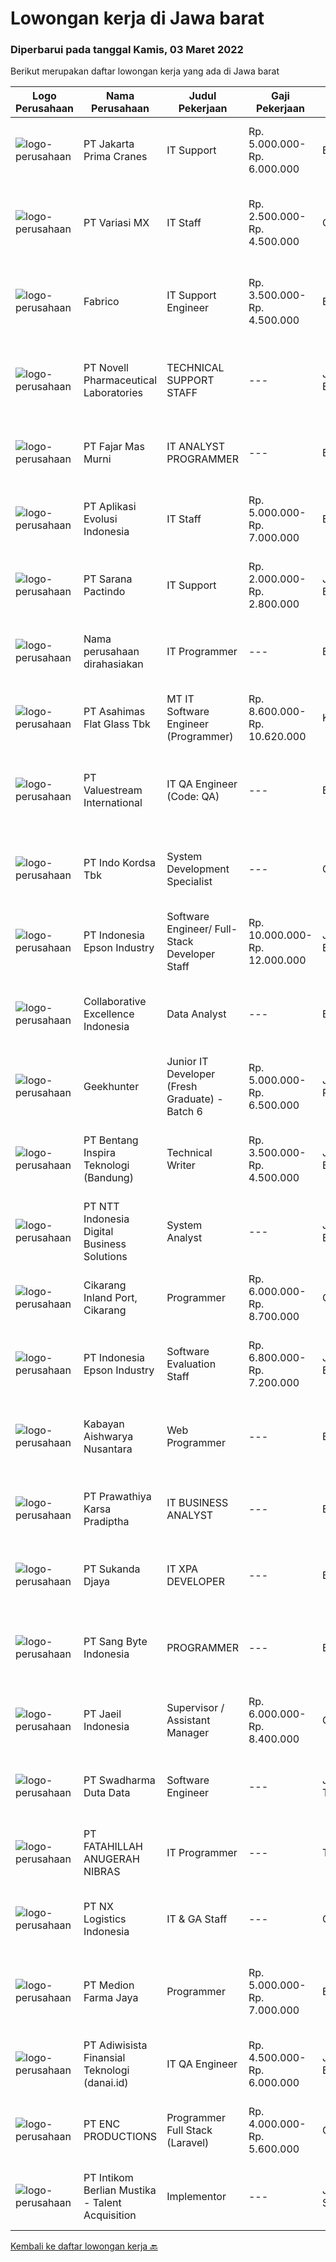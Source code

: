 
  # Lowongan kerja di Jawa barat

  ### Diperbarui pada tanggal Kamis, 03 Maret 2022

  Berikut merupakan daftar lowongan kerja yang ada di Jawa barat

  |Logo Perusahaan | Nama Perusahaan | Judul Pekerjaan | Gaji Pekerjaan | Lokasi | Deskripsi | Tanggal diunggah | Pranala |
  | -------------- | --------------- | --------------- | --------- | --------- | -------------- | ------- | ----------- |
  |![logo-perusahaan](https://image-service-cdn.seek.com.au/84641563c327339f901a5773a8e99fe3ccf9ec53/ee4dce1061f3f616224767ad58cb2fc751b8d2dc)|PT Jakarta Prima Cranes|IT Support|Rp. 5.000.000-Rp. 6.000.000|Bogor|Deskripsi Pekerjaan : Pendidikan minimal D3 Ilmu Komputer atau bidang terkait Usia 25 - 35 tahun Memiliki pengalaman kerja minimal 2 tahun sebagai IT...|Rabu, 02 Maret 2022|https://www.jobstreet.co.id/id/job/it-support-3807448?token=0~67514f4d-817f-499a-a9f4-c613b732fd03&sectionRank=1&jobId=jobstreet-id-job-3807448|
|![logo-perusahaan](https://image-service-cdn.seek.com.au/dca3bdb6d08a2fc6b8ce110632e3964fd464ab62/ee4dce1061f3f616224767ad58cb2fc751b8d2dc)|PT Variasi MX|IT Staff|Rp. 2.500.000-Rp. 4.500.000|Cimahi|DESKRIPSI PEKERJAAN : Melakukan set up dan instalasi software untuk komputer baru Instalasi dan maintenance kabel jaringan Melakukan troubleshooting...|Rabu, 02 Maret 2022|https://www.jobstreet.co.id/id/job/it-staff-3806924?token=0~67514f4d-817f-499a-a9f4-c613b732fd03&sectionRank=2&jobId=jobstreet-id-job-3806924|
|![logo-perusahaan](https://image-service-cdn.seek.com.au/46d21f02a5fb640fb1b8a9e33c0825e8702942c7/ee4dce1061f3f616224767ad58cb2fc751b8d2dc)|Fabrico|IT Support Engineer|Rp. 3.500.000-Rp. 4.500.000|Bandung|Job Description: Memberikan technical support dan troubleshoot untuk semua permasalahan komputer, network, software, hardware, dan alat pendukungnya...|Selasa, 01 Maret 2022|https://www.jobstreet.co.id/id/job/it-support-engineer-3806169?token=0~67514f4d-817f-499a-a9f4-c613b732fd03&sectionRank=3&jobId=jobstreet-id-job-3806169|
|![logo-perusahaan](https://image-service-cdn.seek.com.au/8d547640c44fdbad766a21a85d630e0c2575d2ac/ee4dce1061f3f616224767ad58cb2fc751b8d2dc)|PT Novell Pharmaceutical Laboratories|TECHNICAL SUPPORT STAFF|---|Jakarta Barat|Melakukan set up dan instalasi software untuk komputer baru Instalasi dan maintenance kabel jaringan Melakukan troubleshooting permasalahan sehubungan...|Rabu, 02 Maret 2022|https://www.jobstreet.co.id/id/job/technical-support-staff-3806850?token=0~67514f4d-817f-499a-a9f4-c613b732fd03&sectionRank=4&jobId=jobstreet-id-job-3806850|
|![logo-perusahaan](https://image-service-cdn.seek.com.au/da4c9f7c157e941d2394c593812396125f5748bf/ee4dce1061f3f616224767ad58cb2fc751b8d2dc)|PT Fajar Mas Murni|IT ANALYST PROGRAMMER|---|Bekasi|Deskripsi PekerjaanKUALIFIKASI : Pendidikan minimal S1 ilmu komputer/Teknologi Informasi atau setara. Pengalaman minimal 2 tahun di bidang yang sama...|Rabu, 02 Maret 2022|https://www.jobstreet.co.id/id/job/it-analyst-programmer-3807321?token=0~67514f4d-817f-499a-a9f4-c613b732fd03&sectionRank=5&jobId=jobstreet-id-job-3807321|
|![logo-perusahaan](https://image-service-cdn.seek.com.au/8a1bc4b6d87493a86f3053a990557345773404ef/ee4dce1061f3f616224767ad58cb2fc751b8d2dc)|PT Aplikasi Evolusi Indonesia|IT Staff|Rp. 5.000.000-Rp. 7.000.000|Bali|Requirements : Age maximum 28 years old. Minimum S1 degree in faculty of computer science or similar from an accredited university. Proactive and...|Selasa, 01 Maret 2022|https://www.jobstreet.co.id/id/job/it-staff-3806002?token=0~67514f4d-817f-499a-a9f4-c613b732fd03&sectionRank=6&jobId=jobstreet-id-job-3806002|
|![logo-perusahaan](https://image-service-cdn.seek.com.au/98982338245954acade7338ecccff8adaf4bc449/ee4dce1061f3f616224767ad58cb2fc751b8d2dc)|PT Sarana Pactindo|IT Support|Rp. 2.000.000-Rp. 2.800.000|Jawa Barat|Melakukan test pada aplikasi perusahaan sebelum launching Membuat buku manual untuk aplikasi yang akan di launching agar mudah dibaca oleh user...|Selasa, 01 Maret 2022|https://www.jobstreet.co.id/id/job/it-support-3806042?token=0~67514f4d-817f-499a-a9f4-c613b732fd03&sectionRank=7&jobId=jobstreet-id-job-3806042|
|![logo-perusahaan](https://i.ibb.co/sqvTCh9/112815900-stock-vector-no-image-available-icon-flat-vector.webp)|Nama perusahaan dirahasiakan|IT Programmer|---|Bali|Pendidikan minimal S1 segala jurusan Minimal memiliki 2 tahun pengalaman kerja di bidang yang sama Memiliki pengetahuan mengenai PHP dan bahasa...|Rabu, 02 Maret 2022|https://www.jobstreet.co.id/id/job/it-programmer-3806407?token=0~67514f4d-817f-499a-a9f4-c613b732fd03&sectionRank=8&jobId=jobstreet-id-job-3806407|
|![logo-perusahaan](https://image-service-cdn.seek.com.au/eda10097a5d261d777d39493528f8c19cbdd92c8/ee4dce1061f3f616224767ad58cb2fc751b8d2dc)|PT Asahimas Flat Glass Tbk|MT IT Software Engineer (Programmer)|Rp. 8.600.000-Rp. 10.620.000|Karawang|We are searching for potential candidates as a Management Trainee Software Developer in our IT Division with requirements as below:  Must have...|Selasa, 01 Maret 2022|https://www.jobstreet.co.id/id/job/mt-it-software-engineer-programmer-3804601?token=0~67514f4d-817f-499a-a9f4-c613b732fd03&sectionRank=9&jobId=jobstreet-id-job-3804601|
|![logo-perusahaan](https://image-service-cdn.seek.com.au/38b93cad40354922da192b36aae3a7dede24721d/ee4dce1061f3f616224767ad58cb2fc751b8d2dc)|PT Valuestream International|IT QA Engineer (Code: QA)|---|Bandung|Qualification:  Minimum D3 from IT /Computer Science Good Knowlede in technical skill as following : HTML, PHP SQL/My SQL Windows Desktop/Web Based...|Selasa, 01 Maret 2022|https://www.jobstreet.co.id/id/job/it-qa-engineer-code%3A-qa-3804757?token=0~67514f4d-817f-499a-a9f4-c613b732fd03&sectionRank=10&jobId=jobstreet-id-job-3804757|
|![logo-perusahaan](https://image-service-cdn.seek.com.au/2edb1a76a77d108802f818569091386caf294b49/ee4dce1061f3f616224767ad58cb2fc751b8d2dc)|PT Indo Kordsa Tbk|System Development Specialist|---|Citeureup|Job Description Implementing Day to day ERP system management incorporating configuration and monitoring of system parameters and performance, which...|Selasa, 01 Maret 2022|https://www.jobstreet.co.id/id/job/system-development-specialist-3804872?token=0~67514f4d-817f-499a-a9f4-c613b732fd03&sectionRank=11&jobId=jobstreet-id-job-3804872|
|![logo-perusahaan](https://image-service-cdn.seek.com.au/1ab7ac2e553e12463dbd23286b9645802259cb02/ee4dce1061f3f616224767ad58cb2fc751b8d2dc)|PT Indonesia Epson Industry|Software Engineer/ Full-Stack Developer Staff|Rp. 10.000.000-Rp. 12.000.000|Jawa Barat|Responsibilites: Design and develop scalable, reliable and fault tolerant of line of business web application that powersEpson manufacturing...|Rabu, 02 Maret 2022|https://www.jobstreet.co.id/id/job/software-engineer-full-stack-developer-staff-3807264?token=0~67514f4d-817f-499a-a9f4-c613b732fd03&sectionRank=12&jobId=jobstreet-id-job-3807264|
|![logo-perusahaan](https://image-service-cdn.seek.com.au/7145b1ba6bc0dbd678e2bf86d776dd2b1b9b81f6/ee4dce1061f3f616224767ad58cb2fc751b8d2dc)|Collaborative Excellence Indonesia|Data Analyst|---|Bali|Job Description Develops or modifies data models, ETL processes, and BI tool solutions Ensures appropriate documentation for all development and...|Rabu, 02 Maret 2022|https://www.jobstreet.co.id/id/job/data-analyst-3807059?token=0~67514f4d-817f-499a-a9f4-c613b732fd03&sectionRank=13&jobId=jobstreet-id-job-3807059|
|![logo-perusahaan](https://image-service-cdn.seek.com.au/9b1ac08312d45d7e6f0965d6cfa215d52017a644/ee4dce1061f3f616224767ad58cb2fc751b8d2dc)|Geekhunter|Junior IT Developer (Fresh Graduate) - Batch 6|Rp. 5.000.000-Rp. 6.500.000|Jakarta Raya|Geekhunter is hiring on behalf of our client, an Indonesian publicly listed banking and financial services company. ProgramYou will be attending a 3...|Rabu, 02 Maret 2022|https://www.jobstreet.co.id/id/job/junior-it-developer-fresh-graduate-batch-6-3807443?token=0~67514f4d-817f-499a-a9f4-c613b732fd03&sectionRank=14&jobId=jobstreet-id-job-3807443|
|![logo-perusahaan](https://image-service-cdn.seek.com.au/637d9c631057f05259d3ce693a417bc5d9063f60/ee4dce1061f3f616224767ad58cb2fc751b8d2dc)|PT Bentang Inspira Teknologi (Bandung)|Technical Writer|Rp. 3.500.000-Rp. 4.500.000|Jawa Barat|Membuat dan mengubah sistem serta model dan metodologi yang digunakan untuk mengembangkan sistem rekayasa perangkat lunak. Mengembangkan Proyek secara...|Rabu, 02 Maret 2022|https://www.jobstreet.co.id/id/job/technical-writer-3790952?token=0~67514f4d-817f-499a-a9f4-c613b732fd03&sectionRank=15&jobId=jobstreet-id-job-3790952|
|![logo-perusahaan](https://image-service-cdn.seek.com.au/f525f049cf8ce97a388001196b7113e11512c773/ee4dce1061f3f616224767ad58cb2fc751b8d2dc)|PT NTT Indonesia Digital Business Solutions|System Analyst|---|Jawa Barat|Requirements : Candidate must possess at least Bachelor's Degree, Master's Degree/Post Graduate Degree in Engineering (Computer/Telecommunication),...|Rabu, 02 Maret 2022|https://www.jobstreet.co.id/id/job/system-analyst-3790937?token=0~67514f4d-817f-499a-a9f4-c613b732fd03&sectionRank=16&jobId=jobstreet-id-job-3790937|
|![logo-perusahaan](https://image-service-cdn.seek.com.au/420cde5435a54e2bdabbd9f4623cb76a1e210c86/ee4dce1061f3f616224767ad58cb2fc751b8d2dc)|Cikarang Inland Port, Cikarang|Programmer|Rp. 6.000.000-Rp. 8.700.000|Cikarang|Technical Skill Requirement: At least bachelor’s degree in Information Tech/Computer Science from reputable university Preferred experienced in the...|Selasa, 01 Maret 2022|https://www.jobstreet.co.id/id/job/programmer-3805015?token=0~67514f4d-817f-499a-a9f4-c613b732fd03&sectionRank=17&jobId=jobstreet-id-job-3805015|
|![logo-perusahaan](https://image-service-cdn.seek.com.au/226a2228c1cd3bda2968c1c5eca9b711396a8ba6/ee4dce1061f3f616224767ad58cb2fc751b8d2dc)|PT Indonesia Epson Industry|Software Evaluation Staff|Rp. 6.800.000-Rp. 7.200.000|Jawa Barat|Responsibilities: Do quality confirmation of new printer software/firmware to assure all function running as designed, and product has performance as...|Rabu, 02 Maret 2022|https://www.jobstreet.co.id/id/job/software-evaluation-staff-3807243?token=0~67514f4d-817f-499a-a9f4-c613b732fd03&sectionRank=18&jobId=jobstreet-id-job-3807243|
|![logo-perusahaan](https://image-service-cdn.seek.com.au/421de82de9c59c72c691753a8a4bfd1b72bc1678/ee4dce1061f3f616224767ad58cb2fc751b8d2dc)|Kabayan Aishwarya Nusantara|Web Programmer|---|Bandung|Deskripsi Pekerjaan: Membuat atau mengembangkan aplikasi web / mobile (Full Stack Developer) Melakukan tugas sesuai requirement project manager...|Selasa, 01 Maret 2022|https://www.jobstreet.co.id/id/job/web-programmer-3805234?token=0~67514f4d-817f-499a-a9f4-c613b732fd03&sectionRank=19&jobId=jobstreet-id-job-3805234|
|![logo-perusahaan](https://image-service-cdn.seek.com.au/25f275779d2d36a25f086ac9b1c5b5be868683f6/ee4dce1061f3f616224767ad58cb2fc751b8d2dc)|PT Prawathiya Karsa Pradiptha|IT BUSINESS ANALYST|---|Bekasi|Gathering requirement from user / client Create Mock Up Design (Ex. Using Ms Visio, etc) Create flowchart of system (Ex. Using Ms. Visio, etc)...|Selasa, 01 Maret 2022|https://www.jobstreet.co.id/id/job/it-business-analyst-3805722?token=0~67514f4d-817f-499a-a9f4-c613b732fd03&sectionRank=20&jobId=jobstreet-id-job-3805722|
|![logo-perusahaan](https://image-service-cdn.seek.com.au/6d56383b0316bf97f26e28d2c030d8c39fd1c836/ee4dce1061f3f616224767ad58cb2fc751b8d2dc)|PT Sukanda Djaya|IT XPA DEVELOPER|---|Bekasi|Requirements Bachelor degree from Information Technology, or Computer Science Minimum 2 years of experience in Magic XPA / XPI Having good knowledge...|Selasa, 01 Maret 2022|https://www.jobstreet.co.id/id/job/it-xpa-developer-3790021?token=0~67514f4d-817f-499a-a9f4-c613b732fd03&sectionRank=21&jobId=jobstreet-id-job-3790021|
|![logo-perusahaan](https://image-service-cdn.seek.com.au/c95f12c6128ba854a2b495090af6057b4c6f5ad3/ee4dce1061f3f616224767ad58cb2fc751b8d2dc)|PT Sang Byte Indonesia|PROGRAMMER|---|Bandung|Deskripsi Pekerjaan : Membuat laporan-laporan sesuai dengan kebutuhan Membuat Camunda Modeler Melakukan perbaikan jika terjadi bug atau error Bersedia...|Rabu, 02 Maret 2022|https://www.jobstreet.co.id/id/job/programmer-3806839?token=0~67514f4d-817f-499a-a9f4-c613b732fd03&sectionRank=22&jobId=jobstreet-id-job-3806839|
|![logo-perusahaan](https://image-service-cdn.seek.com.au/e0f97dd970f985582f64f323af6893e17f993d93/ee4dce1061f3f616224767ad58cb2fc751b8d2dc)|PT Jaeil Indonesia|Supervisor / Assistant Manager|Rp. 6.000.000-Rp. 8.400.000|Cikarang|Develop digitalization system within company 3 years Odoo development experience Manage and train odoo implementation to all user within company...|Selasa, 01 Maret 2022|https://www.jobstreet.co.id/id/job/supervisor-assistant-manager-3805486?token=0~67514f4d-817f-499a-a9f4-c613b732fd03&sectionRank=23&jobId=jobstreet-id-job-3805486|
|![logo-perusahaan](https://image-service-cdn.seek.com.au/c9726dd48637f2122e69fa4f05bdeddb6166e3b5/ee4dce1061f3f616224767ad58cb2fc751b8d2dc)|PT Swadharma Duta Data|Software Engineer|---|Jakarta Timur|Back End Developer Memahami konsep pengembangan aplikasi Memahami konsep Microservices Architeccture Memiliki skill Java Spring Boot, Net Core, Go,...|Selasa, 01 Maret 2022|https://www.jobstreet.co.id/id/job/software-engineer-3789258?token=0~67514f4d-817f-499a-a9f4-c613b732fd03&sectionRank=24&jobId=jobstreet-id-job-3789258|
|![logo-perusahaan](https://image-service-cdn.seek.com.au/ae94e3b41632c59bb558255047fa50596172df4b/ee4dce1061f3f616224767ad58cb2fc751b8d2dc)|PT FATAHILLAH ANUGERAH NIBRAS|IT Programmer|---|Tangerang|Requirement: Possessed at least Bachelor Degree of Information Technology Have at least 2 years experience as Programmer Have experience in developing...|Selasa, 01 Maret 2022|https://www.jobstreet.co.id/id/job/it-programmer-3789547?token=0~67514f4d-817f-499a-a9f4-c613b732fd03&sectionRank=25&jobId=jobstreet-id-job-3789547|
|![logo-perusahaan](https://i.ibb.co/sqvTCh9/112815900-stock-vector-no-image-available-icon-flat-vector.webp)|PT NX Logistics Indonesia|IT & GA Staff|---|Cikarang|Spesifications: Bachelor degree S1 Active English Experience with IT environment at least 2 years Job Descriptions: Experiance in networking...|Jumat, 25 Februari 2022|https://www.jobstreet.co.id/id/job/it-ga-staff-3803238?token=0~67514f4d-817f-499a-a9f4-c613b732fd03&sectionRank=26&jobId=jobstreet-id-job-3803238|
|![logo-perusahaan](https://image-service-cdn.seek.com.au/2e832679e00f52e09b5fac6d206fcdadebb88a3c/ee4dce1061f3f616224767ad58cb2fc751b8d2dc)|PT Medion Farma Jaya|Programmer|Rp. 5.000.000-Rp. 7.000.000|Bandung|Candidate must possess at least Diploma's Degree or Bachelor's Degree in Computer Science/Information Technology/Information System or equivalent....|Selasa, 01 Maret 2022|https://www.jobstreet.co.id/id/job/programmer-3804618?token=0~67514f4d-817f-499a-a9f4-c613b732fd03&sectionRank=27&jobId=jobstreet-id-job-3804618|
|![logo-perusahaan](https://image-service-cdn.seek.com.au/6ae4650a87afeb4d3dba2c04e977a746d3cda3fb/ee4dce1061f3f616224767ad58cb2fc751b8d2dc)|PT Adiwisista Finansial Teknologi (danai.id)|IT QA Engineer|Rp. 4.500.000-Rp. 6.000.000|Jawa Barat|REPONSIBILITIES- Design and analyze test cases based on business requirements- Develop automated test scripts and deploy using apropriate automation...|Selasa, 01 Maret 2022|https://www.jobstreet.co.id/id/job/it-qa-engineer-3805387?token=0~67514f4d-817f-499a-a9f4-c613b732fd03&sectionRank=28&jobId=jobstreet-id-job-3805387|
|![logo-perusahaan](https://image-service-cdn.seek.com.au/ceab009dce5eef2751c0323d7d4e3a8f2e0391f2/ee4dce1061f3f616224767ad58cb2fc751b8d2dc)|PT ENC PRODUCTIONS|Programmer Full Stack (Laravel)|Rp. 4.000.000-Rp. 5.600.000|Cibinong|Kualifikasi : Terbuka untuk fresh graduate yang berpengalaman menghandle project WAJIB menguasai bahasa pemograman Laravel Menguasai HTML, CSS,...|Rabu, 02 Maret 2022|https://www.jobstreet.co.id/id/job/programmer-full-stack-laravel-3806733?token=0~67514f4d-817f-499a-a9f4-c613b732fd03&sectionRank=29&jobId=jobstreet-id-job-3806733|
|![logo-perusahaan](https://image-service-cdn.seek.com.au/a5ed087c91d94dac0c755515ba2459975f37a3de/ee4dce1061f3f616224767ad58cb2fc751b8d2dc)|PT Intikom Berlian Mustika - Talent Acquisition|Implementor|---|Jakarta Selatan|Job Description: Training user about banking application. Testing application. Respons to all user complaints in case of error in the application...|Selasa, 01 Maret 2022|https://www.jobstreet.co.id/id/job/implementor-3805357?token=0~67514f4d-817f-499a-a9f4-c613b732fd03&sectionRank=30&jobId=jobstreet-id-job-3805357|


  [Kembali ke daftar lowongan kerja 🔙](../README.md#daftar-lowongan-kerja)
  